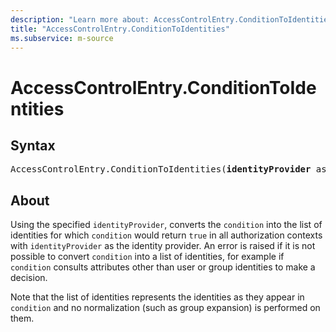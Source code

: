 ```yaml
---
description: "Learn more about: AccessControlEntry.ConditionToIdentities"
title: "AccessControlEntry.ConditionToIdentities"
ms.subservice: m-source
---
```


# AccessControlEntry.ConditionToIdentities

## Syntax

<pre>
AccessControlEntry.ConditionToIdentities(<b>identityProvider</b> as function, <b>condition</b> as function) as list
</pre>

## About

Using the specified `identityProvider`, converts the `condition` into the list of identities for which `condition` would return `true` in all authorization contexts with `identityProvider` as the identity provider. An error is raised if it is not possible to convert `condition` into a list of identities, for example if `condition` consults attributes other than user or group identities to make a decision.

Note that the list of identities represents the identities as they appear in `condition` and no normalization (such as group expansion) is performed on them.
